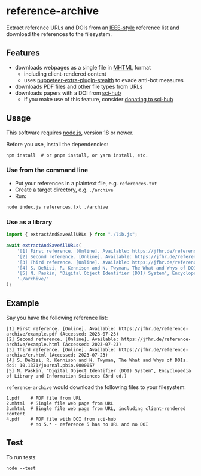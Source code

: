 # reference-archive

Extract reference URLs and DOIs from an 
[IEEE-style](https://ieeeauthorcenter.ieee.org/wp-content/uploads/IEEE-Reference-Guide.pdf)
reference list and download the references to the filesystem.

## Features

- downloads webpages as a single file in [MHTML](https://www.rfc-editor.org/rfc/rfc2557) format
  - including client-rendered content
  - uses [puppeteer-extra-plugin-stealth](https://github.com/berstend/puppeteer-extra/tree/master/packages/puppeteer-extra-plugin-stealth) to evade anti-bot measures
- downloads PDF files and other file types from URLs
- downloads papers with a DOI from [sci-hub](https://sci-hub.st)
  - if you make use of this feature, consider [donating to sci-hub](https://sci-hub.st/donate)

## Usage 

This software requires [node.js](https://nodejs.org), version 18 or newer.

Before you use, install the dependencies:

```shell
npm install  # or pnpm install, or yarn install, etc.
```

### Use from the command line

- Put your references in a plaintext file, e.g. `references.txt`
- Create a target directory, e.g. `./archive`
- Run: 
```shell
node index.js references.txt ./archive
```

### Use as a library

```javascript
import { extractAndSaveAllURLs } from "./lib.js";

await extractAndSaveAllURLs(
    '[1] First reference. [Online]. Available: https://jfhr.de/reference-archive/example.pdf (Accessed: 2023-07-23)\n' +
    '[2] Second reference. [Online]. Available: https://jfhr.de/reference-archive/example.html (Accessed: 2023-07-23)\n' +
    '[3] Third reference. [Online]. Available: https://jfhr.de/reference-archive/cr.html (Accessed: 2023-07-23)\n' +
    '[4] S. DeRisi, R. Kennison and N. Twyman, The What and Whys of DOIs. doi: 10.1371/journal.pbio.0000057\n' +
    '[5] N. Paskin, "Digital Object Identifier (DOI) System", Encyclopedia of Library and Information Sciences (3rd ed.)\n',
    './archive/'
);
```

## Example

Say you have the following reference list:

```text
[1] First reference. [Online]. Available: https://jfhr.de/reference-archive/example.pdf (Accessed: 2023-07-23)
[2] Second reference. [Online]. Available: https://jfhr.de/reference-archive/example.html (Accessed: 2023-07-23)
[3] Third reference. [Online]. Available: https://jfhr.de/reference-archive/cr.html (Accessed: 2023-07-23)
[4] S. DeRisi, R. Kennison and N. Twyman, The What and Whys of DOIs. doi: 10.1371/journal.pbio.0000057
[5] N. Paskin, "Digital Object Identifier (DOI) System", Encyclopedia of Library and Information Sciences (3rd ed.)
```

`reference-archive` would download the following files to your filesystem:

```text
1.pdf    # PDF file from URL
2.mhtml  # Single file web page from URL
3.mhtml  # Single file web page from URL, including client-rendered content
4.pdf    # PDF file with DOI from sci-hub
         # no 5.* - reference 5 has no URL and no DOI
```

## Test

To run tests:
```shell
node --test
```
